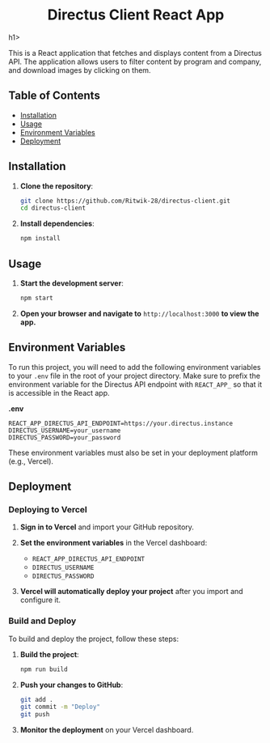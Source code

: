 <h1 align="center">Directus Client React App</h1>h1>

<p align="justified">This is a React application that fetches and displays content from a Directus API. The application allows users to filter content by program and company, and download images by clicking on them.</p>

## Table of Contents

- [Installation](#installation)
- [Usage](#usage)
- [Environment Variables](#environment-variables)
- [Deployment](#deployment)

## Installation

1. **Clone the repository**:

   ```sh
   git clone https://github.com/Ritwik-28/directus-client.git
   cd directus-client
   ```

2. **Install dependencies**:

   ```sh
   npm install
   ```

## Usage

1. **Start the development server**:

   ```sh
   npm start
   ```

2. **Open your browser and navigate to** `http://localhost:3000` **to view the app.**

## Environment Variables

To run this project, you will need to add the following environment variables to your `.env` file in the root of your project directory. Make sure to prefix the environment variable for the Directus API endpoint with `REACT_APP_` so that it is accessible in the React app.

**.env**

```plaintext
REACT_APP_DIRECTUS_API_ENDPOINT=https://your.directus.instance
DIRECTUS_USERNAME=your_username
DIRECTUS_PASSWORD=your_password
```

These environment variables must also be set in your deployment platform (e.g., Vercel).

## Deployment

### Deploying to Vercel

1. **Sign in to Vercel** and import your GitHub repository.
2. **Set the environment variables** in the Vercel dashboard:

   - `REACT_APP_DIRECTUS_API_ENDPOINT`
   - `DIRECTUS_USERNAME`
   - `DIRECTUS_PASSWORD`

3. **Vercel will automatically deploy your project** after you import and configure it.

### Build and Deploy

To build and deploy the project, follow these steps:

1. **Build the project**:

   ```sh
   npm run build
   ```

2. **Push your changes to GitHub**:

   ```sh
   git add .
   git commit -m "Deploy"
   git push
   ```

3. **Monitor the deployment** on your Vercel dashboard.
